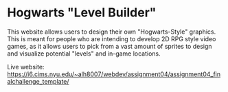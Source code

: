 # Hogwarts "Level Builder" 

This website allows users to design their own "Hogwarts-Style" graphics. This is meant for people who are intending to develop 2D RPG style video games, as it allows users to pick from a vast amount of sprites to design and visualize potential "levels" and in-game locations. 

Live website: https://i6.cims.nyu.edu/~alh8007/webdev/assignment04/assignment04_finalchallenge_template/
